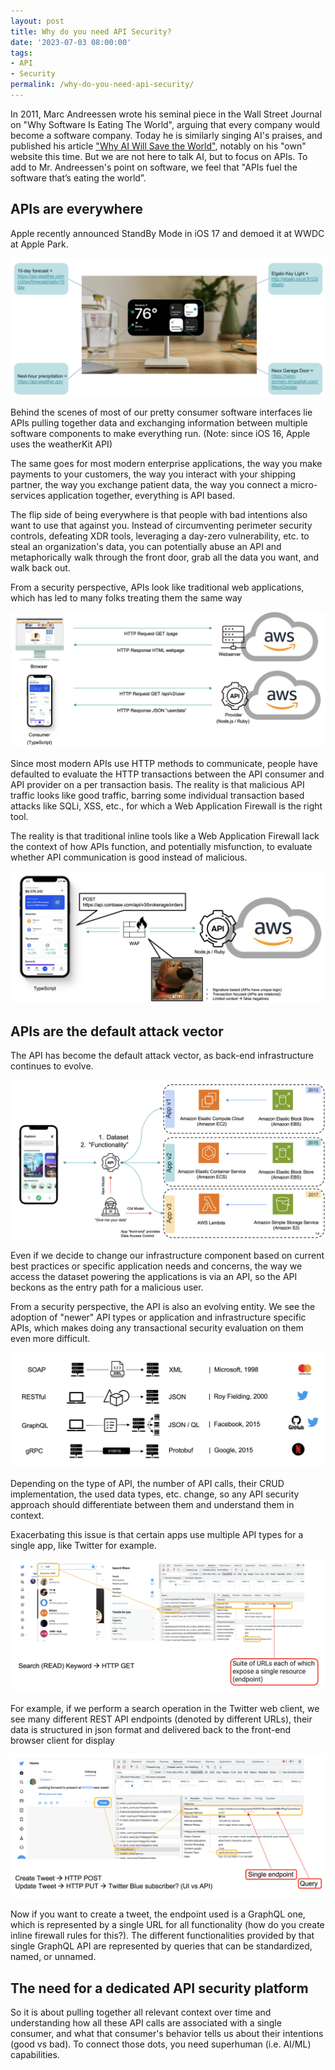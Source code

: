 ```yaml
---
layout: post
title: Why do you need API Security?
date: '2023-07-03 08:00:00'
tags:
- API
- Security
permalink: /why-do-you-need-api-security/
---
```

In 2011, Marc Andreessen wrote his seminal piece in the Wall Street Journal on "Why Software Is Eating The World", arguing that every company would become a software company. Today he is similarly singing AI's praises, and published his article ["Why AI Will Save the World"]("https://a16z.com/2023/06/06/ai-will-save-the-world/"), notably on his "own" website this time. But we are not here to talk AI, but to focus on APIs. To add to Mr. Andreessen's point on software, we feel that "APIs fuel the software that’s eating the world”.

## APIs are everywhere

Apple recently announced StandBy Mode in iOS 17 and demoed it at WWDC at Apple Park.

![APIs are everywhere](/assets/img/whyapi1.png)

Behind the scenes of most of our pretty consumer software interfaces lie APIs pulling together data and exchanging information between multiple software components to make everything run. (Note: since iOS 16, Apple uses the weatherKit API)

The same goes for most modern enterprise applications, the way you make payments to your customers, the way you interact with your shipping partner, the way you exchange patient data, the way you connect a micro-services application together, everything is API based.

The flip side of being everywhere is that people with bad intentions also want to use that against you. Instead of circumventing perimeter security controls, defeating XDR tools, leveraging a day-zero vulnerability, etc. to steal an organization's data, you can potentially abuse an API and metaphorically walk through the front door, grab all the data you want, and walk back out.

From a security perspective, APIs look like traditional web applications, which has led to many folks treating them the same way

![similar](/assets/img/whyapi2.png)

Since most modern APIs use HTTP methods to communicate, people have defaulted to evaluate the HTTP transactions between the API consumer and API provider on a per transaction basis. The reality is that malicious API traffic looks like good traffic, barring some individual transaction based attacks like SQLi, XSS, etc., for which a Web Application Firewall is the right tool.

The reality is that traditional inline tools like a Web Application Firewall lack the context of how APIs function, and potentially misfunction, to evaluate whether API communication is good instead of malicious.

![waf](/assets/img/whyapi3.png)

## APIs are the default attack vector

The API has become the default attack vector, as back-end infrastructure continues to evolve.

![default](/assets/img/whyapi4.png)

Even if we decide to change our infrastructure component based on current best practices or specific application needs and concerns, the way we access the dataset powering the applications is via an API, so the API beckons as the entry path for a malicious user.

From a security perspective, the API is also an evolving entity. We see the adoption of "newer" API types or application and infrastructure specific APIs, which makes doing any transactional security evaluation on them even more difficult.

![types](/assets/img/whyapi5.png)

Depending on the type of API, the number of API calls, their CRUD implementation, the used data types, etc. change, so any API security approach should differentiate between them and understand them in context.

Exacerbating this issue is that certain apps use multiple API types for a single app, like Twitter for example.

![twitter 1](/assets/img/whyapi6.png)

For example, if we perform a search operation in the Twitter web client, we see many different REST API endpoints (denoted by different URLs), their data is structured in json format and delivered back to the front-end browser client for display

![twitter 2](/assets/img/whyapi7.png)

Now if you want to create a tweet, the endpoint used is a GraphQL one, which is represented by a single URL for all functionality (how do you create inline firewall rules for this?). The different functionalities provided by that single GraphQL API are represented by queries that can be standardized, named, or unnamed.

## The need for a dedicated API security platform

So it is about pulling together all relevant context over time and understanding how all these API calls are associated with a single consumer, and what that consumer's behavior tells us about their intentions (good vs bad). To connect those dots, you need superhuman (i.e. AI/ML) capabilities. 